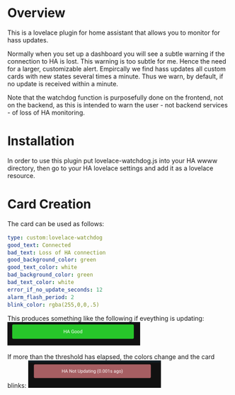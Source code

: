 # Overview

This is a lovelace plugin for home assistant that allows you to monitor for hass updates.  

Normally when you set up a dashboard you will see a subtle warning if the connection to HA is lost.  This warning is too subtle for me.  Hence the need for a larger, customizable alert.  Empircally we find hass updates all custom cards with new states several times a minute.  Thus we warn, by default, if no update is received within a minute.

Note that the watchdog function is purposefully done on the frontend, not on the backend, as this is intended to warn the user - not backend services - of loss of HA monitoring.

# Installation
In order to use this plugin put lovelace-watchdog.js into your HA wwww directory, then go to your HA lovelace settings and add it as a lovelace resource.

# Card Creation
The card can be used as follows:

```yaml
type: custom:lovelace-watchdog
good_text: Connected
bad_text: Loss of HA connection
good_background_color: green
good_text_color: white
bad_background_color: green
bad_text_color: white
error_if_no_update_seconds: 12
alarm_flash_period: 2
blink_color: rgba(255,0,0,.5)
```

This produces something like the following if eveything is updating: ![state with no errors](img/good_med.png)

If more than the threshold has elapsed, the colors change and the card blinks: ![state with errors](img/bad_med.png)


